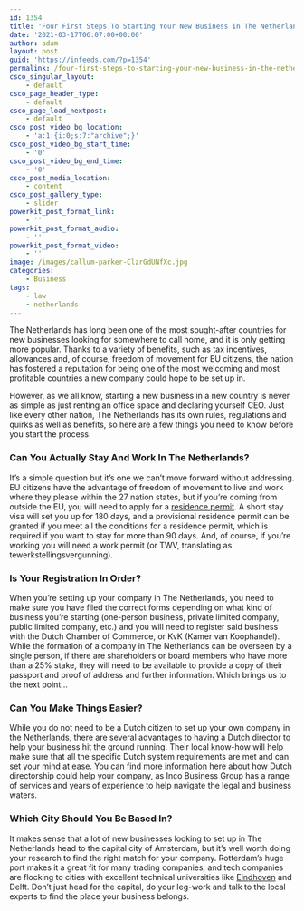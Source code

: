 ```yaml
---
id: 1354
title: 'Four First Steps To Starting Your New Business In The Netherlands'
date: '2021-03-17T06:07:00+00:00'
author: adam
layout: post
guid: 'https://infeeds.com/?p=1354'
permalink: /four-first-steps-to-starting-your-new-business-in-the-netherlands/
csco_singular_layout:
    - default
csco_page_header_type:
    - default
csco_page_load_nextpost:
    - default
csco_post_video_bg_location:
    - 'a:1:{i:0;s:7:"archive";}'
csco_post_video_bg_start_time:
    - '0'
csco_post_video_bg_end_time:
    - '0'
csco_post_media_location:
    - content
csco_post_gallery_type:
    - slider
powerkit_post_format_link:
    - ''
powerkit_post_format_audio:
    - ''
powerkit_post_format_video:
    - ''
image: /images/callum-parker-ClzrGdUNfXc.jpg
categories:
    - Business
tags:
    - law
    - netherlands
---
```


[](https://infeeds.com/d/)The Netherlands has long been one of the most sought-after countries for new businesses looking for somewhere to call home, and it is only getting more popular. Thanks to a variety of benefits, such as tax incentives, allowances and, of course, freedom of movement for EU citizens, the nation has fostered a reputation for being one of the most welcoming and most profitable countries a new company could hope to be set up in.

However, as we all know, starting a new business in a new country is never as simple as just renting an office space and declaring yourself CEO. Just like every other nation, The Netherlands has its own rules, regulations and quirks as well as benefits, so here are a few things you need to know before you start the process.

### Can You Actually Stay And Work In The Netherlands?

It’s a simple question but it’s one we can’t move forward without addressing. EU citizens have the advantage of freedom of movement to live and work where they please within the 27 nation states, but if you’re coming from outside the EU, you will need to apply for a [residence permit](https://business.gov.nl/coming-to-the-netherlands/permits-and-visa/coming-to-the-netherlands-as-an-entrepreneur/). A short stay visa will set you up for 180 days, and a provisional residence permit can be granted if you meet all the conditions for a residence permit, which is required if you want to stay for more than 90 days. And, of course, if you’re working you will need a work permit (or TWV, translating as tewerkstellingsvergunning).

### Is Your Registration In Order?

When you’re setting up your company in The Netherlands, you need to make sure you have filed the correct forms depending on what kind of business you’re starting (one-person business, private limited company, public limited company, etc.) and you will need to register said business with the Dutch Chamber of Commerce, or KvK (Kamer van Koophandel). While the formation of a company in The Netherlands can be overseen by a single person, if there are shareholders or board members who have more than a 25% stake, they will need to be available to provide a copy of their passport and proof of address and further information. Which brings us to the next point…

### Can You Make Things Easier?

While you do not need to be a Dutch citizen to set up your own company in the Netherlands, there are several advantages to having a Dutch director to help your business hit the ground running. Their local know-how will help make sure that all the specific Dutch system requirements are met and can set your mind at ease. You can [find more information](https://www.houseofcompanies.io/) here about how Dutch directorship could help your company, as Inco Business Group has a range of services and years of experience to help navigate the legal and business waters.

### Which City Should You Be Based In?

It makes sense that a lot of new businesses looking to set up in The Netherlands head to the capital city of Amsterdam, but it’s well worth doing your research to find the right match for your company. Rotterdam’s huge port makes it a great fit for many trading companies, and tech companies are flocking to cities with excellent technical universities like [Eindhoven](https://www.theguardian.com/education/2020/jun/15/its-what-students-look-for-the-dutch-university-thats-only-hiring-women) and Delft. Don’t just head for the capital, do your leg-work and talk to the local experts to find the place your business belongs.